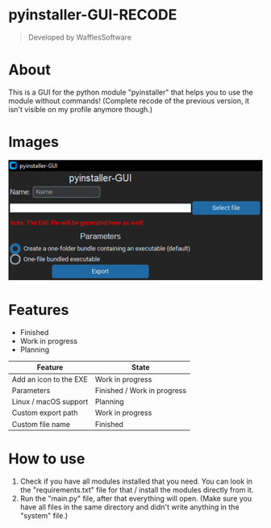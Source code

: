 # pyinstaller-GUI-RECODE
> Developed by WafflesSoftware
# About
This is a GUI for the python module "pyinstaller" that helps you to use the module without commands! (Complete recode of the previous version, it isn't visible on my profile anymore though.)

# Images
![image](img/pyinstaller-gui_finished_image.png)

# Features
* Finished
* Work in progress
* Planning

| Feature | State |
| -------- | -------- |
| Add an icon to the EXE | Work in progress |
| Parameters | Finished / Work in progress |
| Linux / macOS support | Planning |
| Custom export path | Work in progress |
| Custom file name | Finished |

# How to use
1. Check if you have all modules installed that you need. You can look in the "requirements.txt" file for that / install the modules directly from it.
2. Run the "main.py" file, after that everything will open. (Make sure you have all files in the same directory and didn't write anything in the "system" file.)
